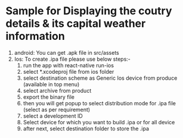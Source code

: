 # Sample for Displaying the coutry details & its capital weather information

1) android: You can get .apk file in src/assets
2) Ios: To create .ipa file  please use below steps:-
  	1) run the app with react-native run-ios
  	2) select *.xcodeproj file from ios folder
  	3) select destination scheme as Generic Ios device from produce (available in top menu)
 	 4) select archive from product
 	 5) export the binary file 
  	6) then you will get popup to select distribution mode for .ipa file (select as per requirement)
  	7) select a development ID
  	8) Select device for which you want to build .ipa or for all device
  	9) after next, select destination folder to store the .ipa
